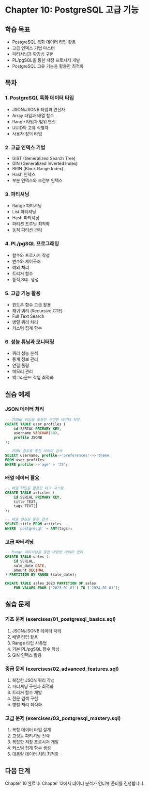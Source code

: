 # Chapter 10: PostgreSQL 고급 기능

## 학습 목표
- PostgreSQL 특화 데이터 타입 활용
- 고급 인덱스 기법 마스터
- 파티셔닝과 확장성 구현
- PL/pgSQL을 통한 저장 프로시저 개발
- PostgreSQL 고유 기능을 활용한 최적화

## 목차

### 1. PostgreSQL 특화 데이터 타입
- JSON/JSONB 타입과 연산자
- Array 타입과 배열 함수
- Range 타입과 범위 연산
- UUID와 고유 식별자
- 사용자 정의 타입

### 2. 고급 인덱스 기법
- GiST (Generalized Search Tree)
- GIN (Generalized Inverted Index)
- BRIN (Block Range Index)
- Hash 인덱스
- 부분 인덱스와 조건부 인덱스

### 3. 파티셔닝
- Range 파티셔닝
- List 파티셔닝
- Hash 파티셔닝
- 파티션 프루닝 최적화
- 동적 파티션 관리

### 4. PL/pgSQL 프로그래밍
- 함수와 프로시저 작성
- 변수와 제어구조
- 예외 처리
- 트리거 함수
- 동적 SQL 생성

### 5. 고급 기능 활용
- 윈도우 함수 고급 활용
- 재귀 쿼리 (Recursive CTE)
- Full Text Search
- 병렬 쿼리 처리
- 커스텀 집계 함수

### 6. 성능 튜닝과 모니터링
- 쿼리 성능 분석
- 통계 정보 관리
- 연결 풀링
- 메모리 관리
- 백그라운드 작업 최적화

## 실습 예제

### JSON 데이터 처리
```sql
-- JSONB 타입을 활용한 유연한 데이터 저장
CREATE TABLE user_profiles (
    id SERIAL PRIMARY KEY,
    username VARCHAR(50),
    profile JSONB
);

-- JSON 경로를 통한 데이터 검색
SELECT username, profile->'preferences'->>'theme'
FROM user_profiles
WHERE profile->>'age' > '25';
```

### 배열 데이터 활용
```sql
-- 배열 타입을 활용한 태그 시스템
CREATE TABLE articles (
    id SERIAL PRIMARY KEY,
    title TEXT,
    tags TEXT[]
);

-- 배열 연산을 통한 검색
SELECT title FROM articles
WHERE 'postgresql' = ANY(tags);
```

### 고급 파티셔닝
```sql
-- Range 파티셔닝을 통한 대용량 데이터 관리
CREATE TABLE sales (
    id SERIAL,
    sale_date DATE,
    amount DECIMAL
) PARTITION BY RANGE (sale_date);

CREATE TABLE sales_2023 PARTITION OF sales
    FOR VALUES FROM ('2023-01-01') TO ('2024-01-01');
```

## 실습 문제

### 기초 문제 (exercises/01_postgresql_basics.sql)
1. JSON/JSONB 데이터 처리
2. 배열 타입 활용
3. Range 타입 사용법
4. 기본 PL/pgSQL 함수 작성
5. GIN 인덱스 활용

### 중급 문제 (exercises/02_advanced_features.sql)
1. 복잡한 JSON 쿼리 작성
2. 파티셔닝 구현과 최적화
3. 트리거 함수 개발
4. 전문 검색 구현
5. 병렬 처리 최적화

### 고급 문제 (exercises/03_postgresql_mastery.sql)
1. 복합 데이터 타입 설계
2. 고성능 파티셔닝 전략
3. 복잡한 저장 프로시저 개발
4. 커스텀 집계 함수 생성
5. 대용량 데이터 처리 최적화

## 다음 단계
Chapter 10 완료 후 Chapter 12에서 데이터 분석가 인터뷰 준비를 진행합니다.